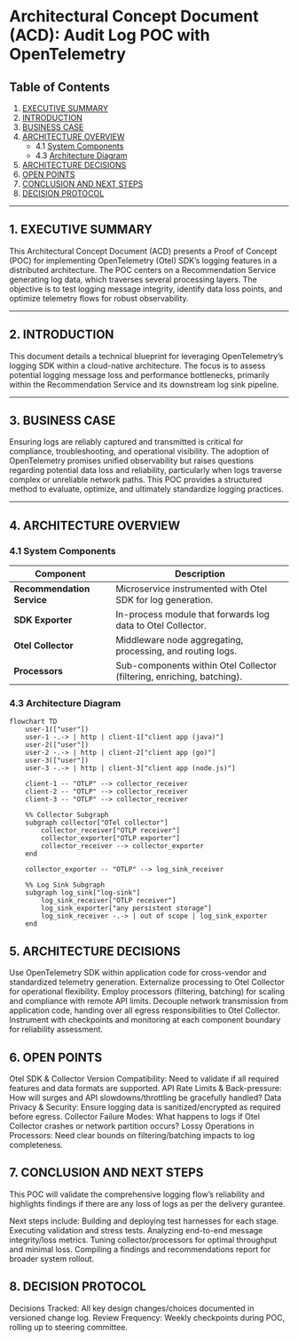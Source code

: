 # Architectural Concept Document (ACD): Audit Log POC with OpenTelemetry

## Table of Contents

1. [EXECUTIVE SUMMARY](#1-executive-summary)
2. [INTRODUCTION](#2-introduction)
3. [BUSINESS CASE](#3-business-case)
4. [ARCHITECTURE OVERVIEW](#4-architecture-overview)
   - 4.1 [System Components](#41-system-components)
   - 4.3 [Architecture Diagram](#43-architecture-diagram)
5. [ARCHITECTURE DECISIONS](#5-architecture-decisions)
6. [OPEN POINTS](#6-open-points)
7. [CONCLUSION AND NEXT STEPS](#7-conclusion-and-next-steps)
8. [DECISION PROTOCOL](#8-decision-protocol)

---

## 1. EXECUTIVE SUMMARY

This Architectural Concept Document (ACD) presents a Proof of Concept (POC) for implementing OpenTelemetry (Otel) SDK’s logging features in
a distributed architecture. The POC centers on a Recommendation Service generating log data, which traverses several processing layers. The
objective is to test logging message integrity, identify data loss points, and optimize telemetry flows for robust observability.

---

## 2. INTRODUCTION

This document details a technical blueprint for leveraging OpenTelemetry’s logging SDK within a cloud-native architecture. The focus is to
assess potential logging message loss and performance bottlenecks, primarily within the Recommendation Service and its downstream log sink
pipeline.

---

## 3. BUSINESS CASE

Ensuring logs are reliably captured and transmitted is critical for compliance, troubleshooting, and operational visibility. The adoption of
OpenTelemetry promises unified observability but raises questions regarding potential data loss and reliability, particularly when logs
traverse complex or unreliable network paths. This POC provides a structured method to evaluate, optimize, and ultimately standardize
logging practices.

---

## 4. ARCHITECTURE OVERVIEW

### 4.1 System Components

| Component                  | Description                                                            |
| -------------------------- | ---------------------------------------------------------------------- |
| **Recommendation Service** | Microservice instrumented with Otel SDK for log generation.            |
| **SDK Exporter**           | In-process module that forwards log data to Otel Collector.            |
| **Otel Collector**         | Middleware node aggregating, processing, and routing logs.             |
| **Processors**             | Sub-components within Otel Collector (filtering, enriching, batching). |

### 4.3 Architecture Diagram

<!-- https://www.mermaidchart.com/play -->

```mermaid
flowchart TD
    user-1(["user"])
    user-1 -.-> | http | client-1["client app (java)"]
    user-2(["user"])
    user-2 -.-> | http | client-2["client app (go)"]
    user-3(["user"])
    user-3 -.-> | http | client-3["client app (node.js)"]

    client-1 -- "OTLP" --> collector_receiver
    client-2 -- "OTLP" --> collector_receiver
    client-3 -- "OTLP" --> collector_receiver

    %% Collector Subgraph
    subgraph collector["OTel collector"]
        collector_receiver["OTLP receiver"]
        collector_exporter["OTLP exporter"]
        collector_receiver --> collector_exporter
    end

    collector_exporter -- "OTLP" --> log_sink_receiver

    %% Log Sink Subgraph
    subgraph log_sink["log-sink"]
        log_sink_receiver["OTLP receiver"]
        log_sink_exporter["any persistent storage"]
        log_sink_receiver -.-> | out of scope | log_sink_exporter
    end
```

## 5. ARCHITECTURE DECISIONS

Use OpenTelemetry SDK within application code for cross-vendor and standardized telemetry generation. Externalize processing to Otel
Collector for operational flexibility. Employ processors (filtering, batching) for scaling and compliance with remote API limits. Decouple
network transmission from application code, handing over all egress responsibilities to Otel Collector. Instrument with checkpoints and
monitoring at each component boundary for reliability assessment.

## 6. OPEN POINTS

Otel SDK & Collector Version Compatibility: Need to validate if all required features and data formats are supported. API Rate Limits &
Back-pressure: How will surges and API slowdowns/throttling be gracefully handled? Data Privacy & Security: Ensure logging data is
sanitized/encrypted as required before egress. Collector Failure Modes: What happens to logs if Otel Collector crashes or network partition
occurs? Lossy Operations in Processors: Need clear bounds on filtering/batching impacts to log completeness.

## 7. CONCLUSION AND NEXT STEPS

This POC will validate the comprehensive logging flow’s reliability and highlights findings if there are any loss of logs as per the
delivery gurantee.

Next steps include: Building and deploying test harnesses for each stage. Executing validation and stress tests. Analyzing end-to-end
message integrity/loss metrics. Tuning collector/processors for optimal throughput and minimal loss. Compiling a findings and
recommendations report for broader system rollout.

## 8. DECISION PROTOCOL

Decisions Tracked: All key design changes/choices documented in versioned change log. Review Frequency: Weekly checkpoints during POC,
rolling up to steering committee.
